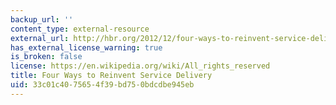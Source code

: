 ```yaml
---
backup_url: ''
content_type: external-resource
external_url: http://hbr.org/2012/12/four-ways-to-reinvent-service-delivery/ar/1
has_external_license_warning: true
is_broken: false
license: https://en.wikipedia.org/wiki/All_rights_reserved
title: Four Ways to Reinvent Service Delivery
uid: 33c01c40-7565-4f39-bd75-0bdcdbe945eb
---
```

